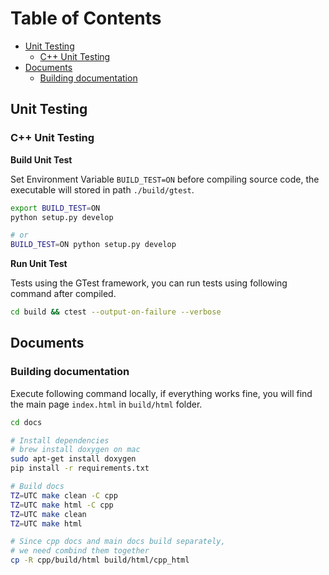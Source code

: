 # Table of Contents

- [Unit Testing](#unit-testing)
  - [C++ Unit Testing](#c-unit-testing)
- [Documents](#documents)
  - [Building documentation](#building-documentation)

## Unit Testing
### C++ Unit Testing

**Build Unit Test**

Set Environment Variable `BUILD_TEST=ON` before compiling source code, the executable will stored in path `./build/gtest`.

```bash
export BUILD_TEST=ON
python setup.py develop

# or
BUILD_TEST=ON python setup.py develop
```

**Run Unit Test**

Tests using the GTest framework, you can run tests using following command after compiled.

```bash
cd build && ctest --output-on-failure --verbose
```

## Documents
### Building documentation

Execute following command locally, if everything works fine, you will find the main page `index.html` in `build/html` folder.

```bash
cd docs

# Install dependencies
# brew install doxygen on mac
sudo apt-get install doxygen
pip install -r requirements.txt

# Build docs
TZ=UTC make clean -C cpp
TZ=UTC make html -C cpp
TZ=UTC make clean
TZ=UTC make html

# Since cpp docs and main docs build separately,
# we need combind them together
cp -R cpp/build/html build/html/cpp_html
```
